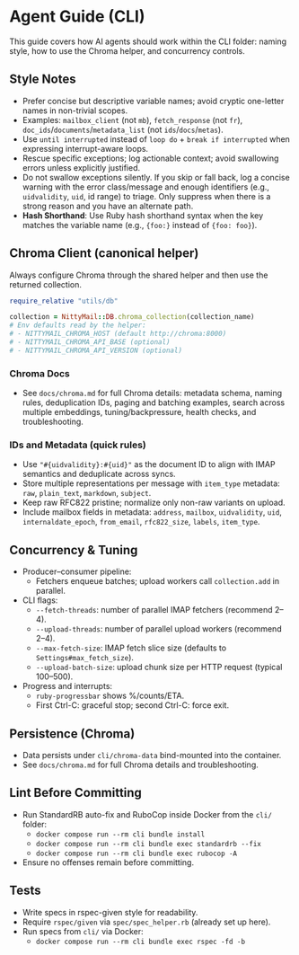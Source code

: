 # Agent Guide (CLI)

This guide covers how AI agents should work within the CLI folder: naming style, how to use the Chroma helper, and concurrency controls.

## Style Notes

- Prefer concise but descriptive variable names; avoid cryptic one-letter names in non-trivial scopes.
- Examples: `mailbox_client` (not `mb`), `fetch_response` (not `fr`), `doc_ids`/`documents`/`metadata_list` (not `ids`/`docs`/`metas`).
- Use `until interrupted` instead of `loop do` + `break if interrupted` when expressing interrupt-aware loops.
- Rescue specific exceptions; log actionable context; avoid swallowing errors unless explicitly justified.
- Do not swallow exceptions silently. If you skip or fall back, log a concise warning with the error class/message and enough identifiers (e.g., `uidvalidity`, `uid`, id range) to triage. Only suppress when there is a strong reason and you have an alternate path.
- **Hash Shorthand**: Use Ruby hash shorthand syntax when the key matches the variable name (e.g., `{foo:}` instead of `{foo: foo}`).


## Chroma Client (canonical helper)

Always configure Chroma through the shared helper and then use the returned collection.

```ruby
require_relative "utils/db"

collection = NittyMail::DB.chroma_collection(collection_name)
# Env defaults read by the helper:
# - NITTYMAIL_CHROMA_HOST (default http://chroma:8000)
# - NITTYMAIL_CHROMA_API_BASE (optional)
# - NITTYMAIL_CHROMA_API_VERSION (optional)
```

### Chroma Docs

- See `docs/chroma.md` for full Chroma details: metadata schema, naming rules, deduplication IDs, paging and batching examples, search across multiple embeddings, tuning/backpressure, health checks, and troubleshooting.

### IDs and Metadata (quick rules)

- Use `"#{uidvalidity}:#{uid}"` as the document ID to align with IMAP semantics and deduplicate across syncs.
- Store multiple representations per message with `item_type` metadata: `raw`, `plain_text`, `markdown`, `subject`.
- Keep raw RFC822 pristine; normalize only non-raw variants on upload.
- Include mailbox fields in metadata: `address`, `mailbox`, `uidvalidity`, `uid`, `internaldate_epoch`, `from_email`, `rfc822_size`, `labels`, `item_type`.

## Concurrency & Tuning

- Producer–consumer pipeline:
  - Fetchers enqueue batches; upload workers call `collection.add` in parallel.
- CLI flags:
  - `--fetch-threads`: number of parallel IMAP fetchers (recommend 2–4).
  - `--upload-threads`: number of parallel upload workers (recommend 2–4).
  - `--max-fetch-size`: IMAP fetch slice size (defaults to `Settings#max_fetch_size`).
  - `--upload-batch-size`: upload chunk size per HTTP request (typical 100–500).
- Progress and interrupts:
  - `ruby-progressbar` shows %/counts/ETA.
  - First Ctrl-C: graceful stop; second Ctrl-C: force exit.

## Persistence (Chroma)

- Data persists under `cli/chroma-data` bind-mounted into the container.
- See `docs/chroma.md` for full Chroma details and troubleshooting.

## Lint Before Committing

- Run StandardRB auto-fix and RuboCop inside Docker from the `cli/` folder:
  - `docker compose run --rm cli bundle install`
  - `docker compose run --rm cli bundle exec standardrb --fix`
  - `docker compose run --rm cli bundle exec rubocop -A`
- Ensure no offenses remain before committing.

## Tests

- Write specs in rspec-given style for readability.
- Require `rspec/given` via `spec/spec_helper.rb` (already set up here).
- Run specs from `cli/` via Docker:
  - `docker compose run --rm cli bundle exec rspec -fd -b`

